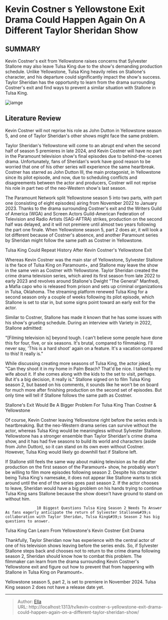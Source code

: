 # Kevin Costner s Yellowstone Exit Drama Could Happen Again On A Different Taylor Sheridan Show


## SUMMARY 



  Kevin Costner&#39;s exit from Yellowstone raises concerns that Sylvester Stallone may also leave Tulsa King due to the show&#39;s demanding production schedule.   Unlike Yellowstone, Tulsa King heavily relies on Stallone&#39;s character, and his departure could significantly impact the show&#39;s success.   Taylor Sheridan has the opportunity to learn from the drama surrounding Costner&#39;s exit and find ways to prevent a similar situation with Stallone in Tulsa King.  

![iamge](https://static1.srcdn.com/wordpress/wp-content/uploads/2024/01/kevincostner_yellowstone_departurecouldhappenagain.jpg)

## Literature Review
Kevin Costner will not reprise his role as John Dutton in Yellowstone season 5, and one of Taylor Sheridan&#39;s other shows might face the same problem.




Taylor Sheridan&#39;s Yellowstone will come to an abrupt end when the second half of season 5 premieres in late 2024, and Kevin Costner will have no part in the Paramount television show&#39;s final episodes due to behind-the-scenes drama. Unfortunately, fans of Sheridan&#39;s work have good reason to be worried that one of his other series will experience the same heartbreak. Costner has starred as John Dutton III, the main protagonist, in Yellowstone since its pilot episode, and now, due to scheduling conflicts and disagreements between the actor and producers, Costner will not reprise his role in part two of the neo-Western show&#39;s last season.




The Paramount Network split Yellowstone season 5 into two parts, with part one (consisting of eight episodes) airing from November 2022 to January 2023. Thanks to the drama surrounding Costner&#39;s exit and the Writers Guild of America (WGA) and Screen Actors Guild-American Federation of Television and Radio Artists (SAG-AFTRA) strikes, production on the second half was delayed, and it will not premiere until almost two years following the part one finale. When Yellowstone season 5, part 2 does air, it will look a lot different because of Costner&#39;s absence, and another Paramount series by Sheridan might follow the same path as Costner in Yellowstone.


 Tulsa King Could Repeat History After Kevin Costner&#39;s Yellowstone Exit 
         

Whereas Kevin Costner was the main star of Yellowstone, Sylvester Stallone is the face of Tulsa King on Paramount&#43;, and Stallone may leave the show in the same vein as Costner with Yellowstone. Taylor Sheridan created the crime drama television series, which aired its first season from late 2022 to early 2023 and revolves around Stallone&#39;s Dwight &#34;The General&#34; Manfredi, a Mafia capo who is released from prison and sets up criminal organizations in Tulsa, Oklahoma. The streaming platform renewed Tulsa King for a second season only a couple of weeks following its pilot episode, which Stallone is set to star in, but some signs point toward an early exit for the actor.




Similar to Costner, Stallone has made it known that he has some issues with his show&#39;s grueling schedule. During an interview with Variety in 2022, Stallone admitted:


&#34;[Filming television is] beyond tough. I can&#39;t believe some people have done this for four, five, or six seasons. It&#39;s brutal, compared to filmmaking. I&#39;ll never say, &#39;This is a hard shoot&#39; again on a feature. It&#39;s a vacation compared to this! It really is.&#34;


While discussing creating more seasons of Tulsa King, the actor joked, &#34;Can they shoot it in my home in Palm Beach? That&#39;d be nice. I talked to my wife about it. If she comes along with the kids to the set to visit, perhaps. But it&#39;s a big decision, it really is.&#34; Stallone signed on to film Tulsa King season 2, but based on his comments, it sounds like he won&#39;t be on board for much more after finishing production on the second set of episodes. But only time will tell if Stallone follows the same path as Costner.






 Stallone&#39;s Exit Would Be A Bigger Problem For Tulsa King Than Costner &amp; Yellowstone 
          

Of course, Kevin Costner leaving Yellowstone right before the series ends is heartbreaking. But the neo-Western drama series can survive without the actor, whereas Tulsa King would be meaningless without Sylvester Stallone. Yellowstone has a stronger ensemble than Taylor Sheridan&#39;s crime drama show, and it has had five seasons to build its world and characters (aside from John Dutton), so it can stand on its own even without Costner. However, Tulsa King would likely go downhill fast if Stallone left.

If Stallone still feels the same way about making television as he did after production on the first season of the Paramount&#43; show, he probably won&#39;t be willing to film more episodes following season 2. Despite his character being Tulsa King&#39;s namesake, it does not appear like Stallone wants to stick around until the end of the series goes past season 2. If the actor chooses to leave, Sheridan would have a big problem on his hands trying to continue Tulsa King sans Stallone because the show doesn&#39;t have ground to stand on without him.




                  10 Biggest Questions Tulsa King Season 2 Needs To Answer   As fans eagerly anticipate the return of Sylvester Stallone&#39;s collaboration with Taylor Sheridan, Tulsa King&#39;s Season 2 has big questions to answer.     



 Tulsa King Can Learn From Yellowstone&#39;s Kevin Costner Exit Drama 
          

Thankfully, Taylor Sheridan now has experience with the central actor of one of his television shows leaving before the series ends. So, if Sylvester Stallone steps back and chooses not to return to the crime drama following season 2, Sheridan should know how to combat this problem. The filmmaker can learn from the drama surrounding Kevin Costner&#39;s Yellowstone exit and figure out how to prevent that from happening with Stallone in Tulsa King on Paramount&#43;.



Yellowstone season 5, part 2, is set to premiere in November 2024. Tulsa King season 2 does not have a release date yet.









---

> Author: [Ella](https://instagram.hk.cn/)  
> URL: http://localhost:1313/tv/kevin-costner-s-yellowstone-exit-drama-could-happen-again-on-a-different-taylor-sheridan-show/  

